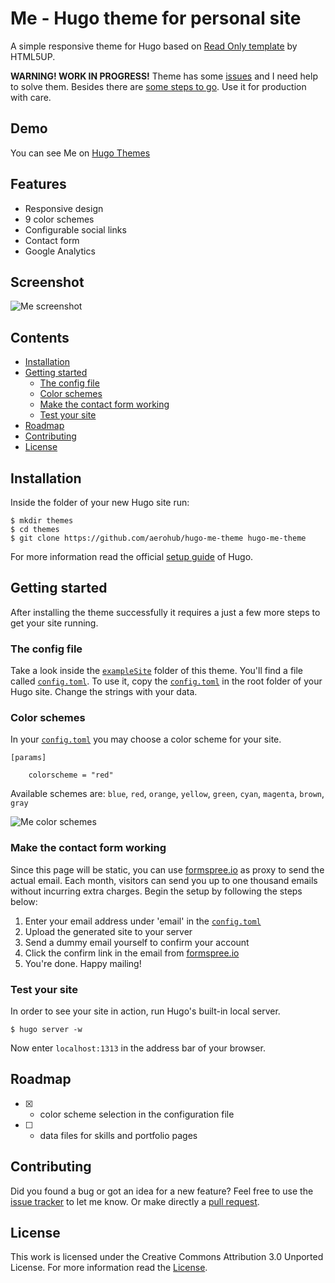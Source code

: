 # Me - Hugo theme for personal site

A simple responsive theme for Hugo based on [Read Only template](http://html5up.net/read-only) by HTML5UP.

**WARNING! WORK IN PROGRESS!**
Theme has some [issues](//github.com/aerohub/hugo-me-theme/issues) and I need help to solve them. Besides there are [some steps to go](#roadmap). Use it for production with care.

## Demo

You can see Me on [Hugo Themes](http://themes.gohugo.io/theme/hugo-me-theme/)

## Features

- Responsive design
- 9 color schemes
- Configurable social links
- Contact form
- Google Analytics


## Screenshot

![Me screenshot](https://raw.githubusercontent.com/aerohub/hugo-me-theme/master/images/screenshot.png)


## Contents

- [Installation](#installation)
- [Getting started](#getting-started)
    - [The config file](#the-config-file)
	- [Color schemes](#color-schemes)
    - [Make the contact form working](#make-the-contact-form-working)
    - [Test your site](#test-your-site)
- [Roadmap](#roadmap)
- [Contributing](#contributing)
- [License](#license)


## Installation

Inside the folder of your new Hugo site run:

    $ mkdir themes
    $ cd themes
    $ git clone https://github.com/aerohub/hugo-me-theme hugo-me-theme

For more information read the official [setup guide](//gohugo.io/overview/installing/) of Hugo.


## Getting started

After installing the theme successfully it requires a just a few more steps to get your site running.

### The config file

Take a look inside the [`exampleSite`](//github.com/aerohub/hugo-me-theme/tree/master/exampleSite) folder of this theme. You'll find a file called [`config.toml`](//github.com/aerohub/hugo-me-theme/blob/master/exampleSite/config.toml). To use it, copy the [`config.toml`](//github.com/aerohub/hugo-me-theme/blob/master/exampleSite/config.toml) in the root folder of your Hugo site. Change the strings with your data.

### Color schemes

In your [`config.toml`](//github.com/aerohub/hugo-me-theme/blob/master/exampleSite/config.toml) you may choose a color scheme for your site.

```
[params]
    
	colorscheme = "red"

```

Available schemes are: `blue`, `red`, `orange`, `yellow`, `green`, `cyan`, `magenta`, `brown`, `gray`

![Me color schemes](https://raw.githubusercontent.com/aerohub/hugo-me-theme/master/images/tiny-me-schemes.png)

### Make the contact form working

Since this page will be static, you can use [formspree.io](//formspree.io/) as proxy to send the actual email. Each month, visitors can send you up to one thousand emails without incurring extra charges. Begin the setup by following the steps below:

1. Enter your email address under 'email' in the [`config.toml`](//github.com/aerohub/hugo-me-theme/blob/master/exampleSite/config.toml)
2. Upload the generated site to your server
3. Send a dummy email yourself to confirm your account
4. Click the confirm link in the email from [formspree.io](//formspree.io/)
5. You're done. Happy mailing!


### Test your site

In order to see your site in action, run Hugo's built-in local server. 

    $ hugo server -w

Now enter `localhost:1313` in the address bar of your browser.

## Roadmap

- [x] - color scheme selection in the configuration file
- [ ] - data files for skills and portfolio pages

## Contributing

Did you found a bug or got an idea for a new feature? Feel free to use the [issue tracker](//github.com/aerohub/hugo-me-theme/issues) to let me know. Or make directly a [pull request](//github.com/aerohub/hugo-me-theme/pulls).


## License

This work is licensed under the Creative Commons Attribution 3.0 Unported License. For more information read the [License](//github.com/aerohub/hugo-me-theme/blob/master/LICENSE.md).

